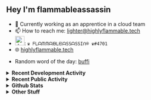 ## Hey I'm flammableassassin

- 🔭 Currently working as an apprentice in a cloud team  
- 📫 How to reach me: [lighter@highlyflammable.tech](mailto:lighter@highlyflammable.tech?subject=Hello)
- <img src="https://discord.com/assets/2c21aeda16de354ba5334551a883b481.png" alt="drawing" width="25"/>: `♛ ᖴᒪᗩᙏᙏᗩᙖᒪᙓᗩSSᗩSSIᑎ® ♛#4701`
- 🌐 [highlyflammable.tech](https://highlyflammable.tech)

<!--START_SECTION:randomWord-->
- Random word of the day: [buffi](https://www.wordnik.com/words/buffi)
<!--END_SECTION:randomWord-->

<details>
  <summary><b>Recent Development Activity</b></summary>
  
  <!--START_SECTION:waka-->

```txt
JSON   13 mins         █████████████████████████   100.00 %
```

<!--END_SECTION:waka-->

</details>

<details>
  <summary><b>Recent Public Activity</b></summary>
    <br>

  <!--START_SECTION:activity-->
1. 🗣 Commented on [#75](https://github.com/flamableassassin/status/issues/75#issuecomment-1866046840) in [flamableassassin/status](https://github.com/flamableassassin/status)
2. 🔒 Closed issue [#75](https://github.com/flamableassassin/status/issues/75) in [flamableassassin/status](https://github.com/flamableassassin/status)
3. ❗ Opened issue [#75](https://github.com/flamableassassin/status/issues/75) in [flamableassassin/status](https://github.com/flamableassassin/status)
4. 🔒 Closed issue [#74](https://github.com/flamableassassin/status/issues/74) in [flamableassassin/status](https://github.com/flamableassassin/status)
5. 🗣 Commented on [#74](https://github.com/flamableassassin/status/issues/74#issuecomment-1863115103) in [flamableassassin/status](https://github.com/flamableassassin/status)
  <!--END_SECTION:activity-->

</details>

<details>
  <summary><b>Github Stats</b></summary>
    <br>
    <p align="center">
      <img width="48%" src="https://github-readme-stats.vercel.app/api?username=flamableassassin&count_private=true&show_icons=true&theme=radical"/>
      <img width="48%" src="https://github-readme-streak-stats.herokuapp.com?user=flamableassassin&theme=neon-dark"/>
    </p>
  
</details>

<details>
  <summary><b>Other Stuff</b></summary>
  <br>
<a href="https://www.abuseipdb.com/user/67633" title="AbuseIPDB" alt="AbuseIPDB Contributor Badge">
	<img src="https://www.abuseipdb.com/contributor/67633.svg" style="width: 180px;">
</a>
  
</details>
